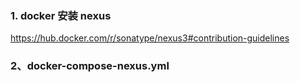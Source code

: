 ### 1. docker 安装 nexus
https://hub.docker.com/r/sonatype/nexus3#contribution-guidelines

### 2、docker-compose-nexus.yml

